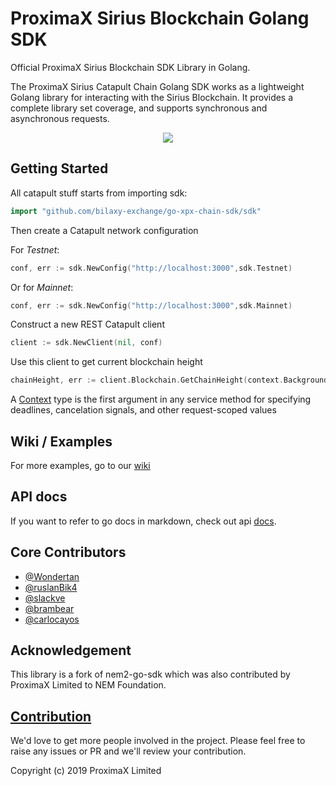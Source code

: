 # ProximaX Sirius Blockchain Golang SDK

Official ProximaX Sirius Blockchain SDK Library in Golang.

The ProximaX Sirius Catapult Chain Golang SDK works as a lightweight Golang library for interacting with the Sirius Blockchain. It provides a complete library set coverage, and supports synchronous and asynchronous requests. 

<p align="center">
    <img src="./doc/catapult-nem2-sdk-go.jpg">
</p>

## Getting Started

All catapult stuff starts from importing sdk:

```go
import "github.com/bilaxy-exchange/go-xpx-chain-sdk/sdk"
```

Then create a Catapult network configuration

For *Testnet*:
```go
conf, err := sdk.NewConfig("http://localhost:3000",sdk.Testnet)
```
Or for *Mainnet*:
```go
conf, err := sdk.NewConfig("http://localhost:3000",sdk.Mainnet)
```

Construct a new REST Catapult client
```go
client := sdk.NewClient(nil, conf)
```

Use this client to get current blockchain height

```go
chainHeight, err := client.Blockchain.GetChainHeight(context.Background())
```

A [Context](https://golang.org/pkg/context/) type is the first argument in any service method for specifying
deadlines, cancelation signals, and other request-scoped values

## Wiki / Examples

For more examples, go to our [wiki](https://github.com/bilaxy-exchange/go-xpx-chain-sdk/wiki)

## API docs

If you want to refer to go docs in markdown, check out api [docs](./api.md).

## Core Contributors

 + [@Wondertan](https://github.com/Wondertan)
 + [@ruslanBik4](https://github.com/ruslanBik4)
 + [@slackve](https://github.com/slackve)
 + [@brambear](https://github.com/alvin-reyes)
 + [@carlocayos](https://github.com/carlocayos)


## Acknowledgement

This library is a fork of nem2-go-sdk which was also contributed by ProximaX Limited to NEM Foundation. 

## [Contribution](CONTRIBUTING.md)

We'd love to get more people involved in the project. Please feel free to raise any issues or PR and we'll review your contribution.
    
Copyright (c) 2019 ProximaX Limited
